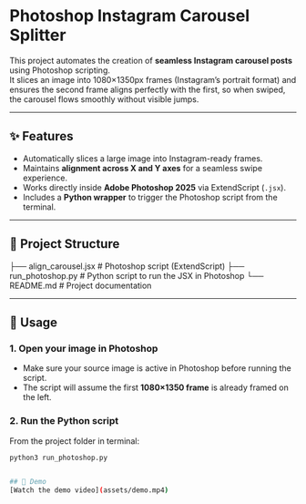 # Photoshop Instagram Carousel Splitter

This project automates the creation of **seamless Instagram carousel posts** using Photoshop scripting.  
It slices an image into 1080×1350px frames (Instagram’s portrait format) and ensures the second frame aligns perfectly with the first, so when swiped, the carousel flows smoothly without visible jumps.

---

## ✨ Features
- Automatically slices a large image into Instagram-ready frames.  
- Maintains **alignment across X and Y axes** for a seamless swipe experience.  
- Works directly inside **Adobe Photoshop 2025** via ExtendScript (`.jsx`).  
- Includes a **Python wrapper** to trigger the Photoshop script from the terminal.

---

## 📂 Project Structure
├── align_carousel.jsx # Photoshop script (ExtendScript)
├── run_photoshop.py # Python script to run the JSX in Photoshop
└── README.md # Project documentation

---

## 🚀 Usage

### 1. Open your image in Photoshop
- Make sure your source image is active in Photoshop before running the script.  
- The script will assume the first **1080×1350 frame** is already framed on the left.  

### 2. Run the Python script
From the project folder in terminal:

```bash
python3 run_photoshop.py


## 🎥 Demo
[Watch the demo video](assets/demo.mp4)